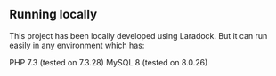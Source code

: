 ## Running locally

This project has been locally developed using Laradock.
But it can run easily in any environment which has:

PHP 7.3 (tested on 7.3.28)
MySQL 8 (tested on 8.0.26)
